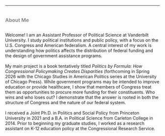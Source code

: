 <hr>
<div class="row">
  <div class="column left" style="color:#888"> <h3>About Me</h3> </div>
  <div class="column right"> <p> Welcome! I am an Assistant Professor of Political Science at Vanderbilt University. I study political institutions and public policy, with a focus on the U.S. Congress and American federalism. A central interest of my work is understanding how politics affects the distribution of federal funding and the design of government assistance programs.<br> <br>My main project is a book tentatively titled <i>Politics by Formula: How Congressional Policymaking Creates Disparities</i> (forthcoming in Spring 2026 with the Chicago Studies in American Politics series at the University of Chicago Press). While government programs may be intended to improve education or provide healthcare, I show that members of Congress treat them as opportunities to procure more funding for their constituents. Who wins and who loses out? I demonstrate that the answer is rooted in both the structure of Congress and the nature of our federal system. <br> <br>I received a Joint Ph.D. in Politics and Social Policy from Princeton University in 2021 and a B.A. in Political Science from Carleton College in 2014. Prior to beginning my graduate studies, I worked as a research assistant on K-12 education policy at the Congressional Research Service.</p> </div>
</div>

